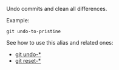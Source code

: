 Undo commits and clean all differences.

Example:

```shell
git undo-to-pristine
```

See how to use this alias and related ones:

* [git undo-*](../git-undo)
* [git reset-*](../git-reset)
